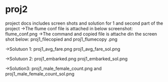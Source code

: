 # proj2
project docs
includes screen shots and solution for 1 and second part of the project
->The flume conf file is attached in below screenshot:
flume_conf.png
->The command and copied file is attache din the screen shot below:
proj1_filecopied and proj1_flumecopy .png

->Solutuon 1:
proj1_avg_fare.png proj1_avg_fare_sol.png

->Solutuon 2:
proj1_embarked.png proj1_embarked_sol.png

->Solution3:
proj1_male_female_count.png and proj1_male_female_count_sol.png 

